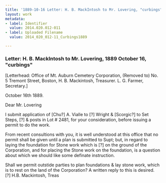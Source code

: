 ```yaml
---
title: '1889-10-16 Letter: H. B. MackIntosh to Mr. Lovering, "curbings", 2014.020.012-011'
layout: work
metadata:
- label: Identifier
  value: 2014.020.012-011
- label: Uploaded Filename
  value: 2014_020_012-11_Curbings1889

---
```

<div class="pages">
<div id="page-1653895">
<h3><a name="page-1653895">Letter: H. B. MackIntosh to Mr. Lovering, 1889 October 16, &quot;curbings&quot;</a></h3>
<div class="page-content">
<p>[Letterhead: Office of Mt. Auburn Cemetery Corporation, (Removed to) No. 5 Tremont Street, Boston, H. B. Mackintosh, Treasurer. L. G. Farmer, Secretary.]</p>
<p>October 16th 1889.</p>
<p>Dear Mr. Lovering</p>
<p>I submit application of<span class='line-break'> </span>[Chu?] A. Vialle to [?] Wright &amp; [Scorgic?] to<span class='line-break'> </span>Set Steps, [?] &amp; posts in Lot # 2481, for<span class='line-break'> </span>your consideration, before issuing a permit<span class='line-break'> </span>to do the work.</p>
<p>From recent consultions with you, it is well<span class='line-break'> </span>understood at this office that no permit shall<span class='line-break'> </span>be given until a plan is submitted to Supt;<span class='line-break'> </span>but, in regard to laying the foundation for<span class='line-break'> </span>Stone work which is [?] on the ground<span class='line-break'> </span>of the Corporation, and for placing the Stone work<span class='line-break'> </span>on the foundation, is a question about which we should<span class='line-break'> </span>like some definate instruction.</p>
<p>Shall we permit outstide parties to plan<span class='line-break'> </span>foundations &amp; lay stone work, which is to rest<span class='line-break'> </span>on the land of the Corporation? A written reply<span class='line-break'> </span>to this is desired.<span class='line-break'> </span>[?] H.B. Mackintosh, Treas</p>
</div>
</div>
<br />
</div>
